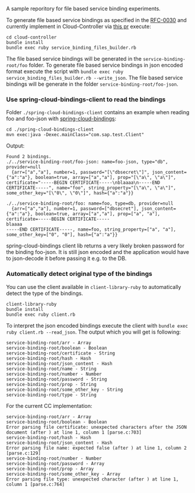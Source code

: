 A sample reporitory for file based service binding experiments.

To generate file based service bindings as specified in the [RFC-0030](https://github.com/cloudfoundry/community/blob/main/toc/rfc/rfc-0030-add-support-for-file-based-service-binding.md) and currently implement in Cloud-Controller via [this pr](https://github.com/cloudfoundry/cloud_controller_ng/pull/4026/files#diff-eb20d519bac75e9dfc811b3e396413a537387de8557d0238ecf9254a816a2e00R59-R67) execute:

```
cd cloud-controller
bundle install
bundle exec ruby service_binding_files_builder.rb
```
The file based service bindings will be generated in the `service-binding-root/foo` folder. To generate file based service bindings in json encoded format execute the script with `bundle exec ruby service_binding_files_builder.rb --write_json`. The file based service bindings will be generate in the folder `service-binding-root/foo-json`.

### Use spring-cloud-bindings-client to read the bindings

Folder `./spring-cloud-bindings-client` contains an example when reading foo and foo-json with [spring-cloud-bindings](https://github.com/spring-cloud/spring-cloud-bindings):
```
cd ./spring-cloud-bindings-client
mvn exec:java -Dexec.mainClass="com.sap.test.Client"
```

Output:
```
Found 2 bindings.
./../service-binding-root/foo-json: name=foo-json, type="db", provider=null
  {arr=["a","a"], number=1, password="[\"dbsecret\"]", json_content={"a":"a"}, boolean=true, array=["a","a"], prop="[\"a\", \"a\"]", certificate="-----BEGIN CERTIFICATE-----\nblaaaa\n-----END CERTIFICATE-----", name="foo", string_property="[\"a\", \"a\"]", some_other_key="[\"0\", \"0\"]", hash={"a":"a"}}

./../service-binding-root/foo: name=foo, type=db, provider=null
  {arr=["a","a"], number=1, password=["dbsecret"], json_content={"a":"a"}, boolean=true, array=["a","a"], prop=["a", "a"], certificate=-----BEGIN CERTIFICATE-----
blaaaa
-----END CERTIFICATE-----, name=foo, string_property=["a", "a"], some_other_key=["0", "0"], hash={"a":"a"}}
```

spring-cloud-bindings client lib returns a very likely broken password for the binding foo-json. It is still json encoded and the application would have to json-decode it before passing it e.g. to the DB.

### Automatically detect original type of the bindings

You can use the client available in `client-library-ruby` to automatically detect the type of the bindings.

```
client-library-ruby
bundle install
bundle exec ruby client.rb
```
To interpret the json encoded bindings execute the client with `bundle exec ruby client.rb --read_json`. The output which you will get is following:

```
service-binding-root/arr - Array
service-binding-root/boolean - Boolean
service-binding-root/certificate - String
service-binding-root/hash - Hash
service-binding-root/json_content - Hash
service-binding-root/name - String
service-binding-root/number - Number
service-binding-root/password - String
service-binding-root/prop - String
service-binding-root/some_other_key - String
service-binding-root/type - String
```

For the current CC implementation:
```
service-binding-root/arr - Array
service-binding-root/boolean - Boolean
Error parsing file certificate: unexpected characters after the JSON document (after ) at line 1, column 1 [parse.c:703]
service-binding-root/hash - Hash
service-binding-root/json_content - Hash
Error parsing file name: expected false (after ) at line 1, column 2 [parse.c:129]
service-binding-root/number - Number
service-binding-root/password - Array
service-binding-root/prop - Array
service-binding-root/some_other_key - Array
Error parsing file type: unexpected character (after ) at line 1, column 1 [parse.c:764]
```